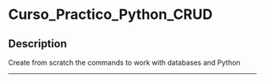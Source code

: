 # Curso_Practico_Python_CRUD

## Description

Create from scratch the commands to work with databases and Python

---
